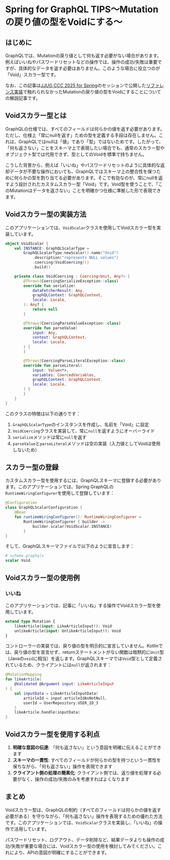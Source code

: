 # Spring for GraphQL TIPS〜Mutationの戻り値の型をVoidにする〜
## はじめに
GraphQLでは、Mutationの戻り値として何も返す必要がない場合があります。例えばいいねやパスワードリセットなどの操作では、操作の成功/失敗は重要ですが、具体的なデータを返す必要はありません。このような場合に役立つのが「Void」スカラー型です。

なお、この記事は[JJUG CCC 2025 for Spring](https://jjug-ccc-2025-spring.sessionize.com/session/872868)のセッションで公開した[リファレンス実装](https://github.com/kogayushi/spring-for-graphql-tips-by-small-startup)で触れられなかったMutationの戻り値の型をVoidにすることについての解説記事です。

## Voidスカラー型とは

GraphQLの仕様では、すべてのフィールドは何らかの値を返す必要があります。ただし、仕様上「常にnullを返す」ための型を定義する手段は存在しません。これは、GraphQLではnullは「値」であり「型」ではないためです。したがって、「何も返さない」ことをスキーマ上で表現したい場合でも、通常のスカラー型やオブジェクト型では代用できず、型としてのVoidを標準で持ちません。

こうした背景から、例えば「いいね」やパスワードリセットのように具体的な返却データが不要な操作においても、GraphQLではスキーマ上の整合性を保つために何らかの型を割り当てる必要があります。そこで有効なのが、常にnullを返すよう設計されたカスタムスカラー型「Void」です。Void型を使うことで、「このMutationはデータを返さない」ことを明確かつ仕様に準拠した形で表現できます。

## Voidスカラー型の実装方法

このアプリケーションでは、`VoidScalar`クラスを使用してVoidスカラー型を実装しています。

```kotlin
object VoidScalar {
    val INSTANCE: GraphQLScalarType =
        GraphQLScalarType.newScalar().name("Void")
            .description("represents NULL values")
            .coercing(VoidCoercing())
            .build()

    private class VoidCoercing : Coercing<Unit, Any?> {
        @Throws(CoercingSerializeException::class)
        override fun serialize(
            dataFetcherResult: Any,
            graphQLContext: GraphQLContext,
            locale: Locale,
        ): Any? {
            return null
        }

        @Throws(CoercingParseValueException::class)
        override fun parseValue(
            input: Any,
            context: GraphQLContext,
            locale: Locale,
        ) {
        }

        @Throws(CoercingParseLiteralException::class)
        override fun parseLiteral(
            input: Value<*>,
            variables: CoercedVariables,
            graphQLContext: GraphQLContext,
            locale: Locale,
        ) {
        }
    }
}
```

このクラスの特徴は以下の通りです：

1. `GraphQLScalarType`のインスタンスを作成し、名前を「Void」に設定
2. `VoidCoercing`クラスを実装して、常に`null`を返すようにオーバーライド
3. `serialize`メソッドは常に`null`を返す
4. `parseValue`と`parseLiteral`メソッドは空の実装（入力値としてVoidは使用しないため）

## スカラー型の登録

カスタムスカラー型を使用するには、GraphQLスキーマに登録する必要があります。このアプリケーションでは、Spring GraphQLの`RuntimeWiringConfigurer`を使用して登録しています：

```kotlin
@Configuration
class GraphQLScalarConfiguration {
    @Bean
    fun runtimeWiringConfigurer(): RuntimeWiringConfigurer =
        RuntimeWiringConfigurer { builder ->
            builder.scalar(VoidScalar.INSTANCE)
        }
}
```

そして、GraphQLスキーマファイルで以下のように宣言します：

```graphql
# schema.graphqls
scalar Void
```

## Voidスカラー型の使用例

### いいね

このアプリケーションでは、記事に「いいね」する操作でVoidスカラー型を使用しています。

```graphql
extend type Mutation {
    likeArticle(input: LikeArticleInput!): Void
    unlikeArticle(input: UnlikeArticleInput!): Void
}
```

コントローラーの実装では、戻り値の型を明示的に宣言していません。Kotlinでは、戻り値の型を宣言せず、returnステートメントがない関数は暗黙的に`Unit`型（Javaの`void`に相当）を返します。GraphQLスキーマでは`Void`型として定義されているため、クライアントには`null`が返されます：

```kotlin
@MutationMapping
fun likeArticle(
    @Validated @Argument input: LikeArticleInput
) {
    val inputData = LikeArticleInputData(
        articleId = input.articleIdAsNotNull,
        userId = UserRepository.USER_ID_3
    )
    likeArticle.handle(inputData)
}
```

## Voidスカラー型を使用する利点

1. **明確な意図の伝達**: 「何も返さない」という意図を明確に伝えることができます
2. **スキーマの一貫性**: すべてのフィールドが何らかの型を持つという一貫性を保ちながら、「何も返さない」操作を表現できます
3. **クライアント側の処理の簡素化**: クライアント側では、返り値を処理する必要がなく、操作の成功/失敗のみを考慮すればよくなります

## まとめ

Voidスカラー型は、GraphQLの制約（すべてのフィールドは何らかの値を返す必要がある）を守りながら、「何も返さない」操作を表現するための優れた方法です。このアプリケーションでは、`VoidScalar`クラスを実装し、「いいね」の操作で活用しています。

パスワードリセット、ログアウト、データ削除など、結果データよりも操作の成功/失敗が重要な場合には、Voidスカラー型の使用を検討してみてください。これにより、APIの意図が明確にすることができます。
